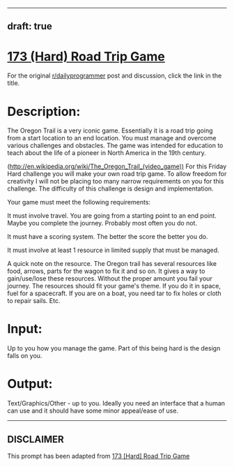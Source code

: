 ---
draft: true
----

# [173 (Hard) Road Trip Game](https://www.reddit.com/r/dailyprogrammer/comments/2ccipl/8012014_challenge_173_hard_road_trip_game/)

For the original [r/dailyprogrammer](https://www.reddit.com/r/dailyprogrammer/) post and discussion, click the link in the title.

# Description:
The Oregon Trail is a very iconic game. Essentially it is a road trip going from a start location to an end location. You must manage and overcome various challenges and obstacles. The game was intended for education to teach about the life of a pioneer in North America in the 19th century.

(http://en.wikipedia.org/wiki/The_Oregon_Trail_(video_game))
For this Friday Hard challenge you will make your own road trip game. To allow freedom for creativity I will not be placing too many narrow requirements on you for this challenge. The difficulty of this challenge is design and implementation.

Your game must meet the following requirements:

It must involve travel. You are going from a starting point to an end point. Maybe you complete the journey. Probably most often you do not.

It must have a scoring system. The better the score the better you do.

It must involve at least 1 resource in limited supply that must be managed.

A quick note on the resource. The Oregon trail has several resources like food, arrows, parts for the wagon to fix it and so on. It gives a way to gain/use/lose these resources. Without the proper amount you fail your journey. The resources should fit your game's theme. If you do it in space, fuel for a spacecraft. If you are on a boat, you need tar to fix holes or cloth to repair sails. Etc.

# Input:
Up to you how you manage the game. Part of this being hard is the design falls on you.

# Output:
Text/Graphics/Other - up to you. Ideally you need an interface that a human can use and it should have some minor appeal/ease of use.


----
## **DISCLAIMER**
This prompt has been adapted from [173 [Hard] Road Trip Game](https://www.reddit.com/r/dailyprogrammer/comments/2ccipl/8012014_challenge_173_hard_road_trip_game/
)
